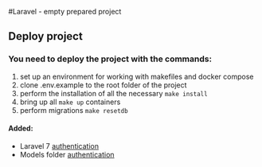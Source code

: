 #Laravel - empty prepared project

## Deploy project

### You need to deploy the project with the commands:

1) set up an environment for working with makefiles and docker compose
2) clone .env.example to the root folder of the project
3) perform the installation of all the necessary `make install`
4) bring up all `make up` containers
6) perform migrations `make resetdb`

#### Added:
<ul>
    <li>Laravel 7 <a href="https://laravel.com/docs/7.x/authentication">authentication</a></li>
    <li>Models folder <a href="https://medium.com/@codingcave/organizing-your-laravel-models-6b327db182f9">authentication</a></li>
</ul>